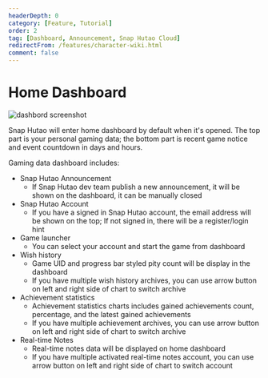 ```yaml
---
headerDepth: 0
category: [Feature, Tutorial]
order: 2
tag: [Dashboard, Announcement, Snap Hutao Cloud]
redirectFrom: /features/character-wiki.html
comment: false
---
```


# Home Dashboard

![dashbord screenshot](https://img.alicdn.com/imgextra/i2/1797064093/O1CN01BV3VBz1g6dy4fyYJw_!!1797064093.png_.webp)

Snap Hutao will enter home dashboard by default when it's opened. The top part is your personal gaming data; the bottom
part is recent game notice and event countdown in days and hours.

Gaming data dashboard includes:

- Snap Hutao Announcement
  - If Snap Hutao dev team publish a new announcement, it will be shown on the dashboard, it can be manually closed
- Snap Hutao Account
  - If you have a signed in Snap Hutao account, the email address will be shown on the top; If not signed in, there will
    be a register/login hint
- Game launcher
  - You can select your account and start the game from dashboard
- Wish history
  - Game UID and progress bar styled pity count will be display in the dashboard
  - If you have multiple wish history archives, you can use arrow button on left and right side of chart to switch archive
- Achievement statistics
  - Achievement statistics charts includes gained achievements count, percentage, and the latest gained achievements
  - If you have multiple achievement archives, you can use arrow button on left and right side of chart to switch archive
- Real-time Notes
  - Real-time notes data will be displayed on home dashboard
  - If you have multiple activated real-time notes account, you can use arrow button on left and right side of
    chart to switch account

